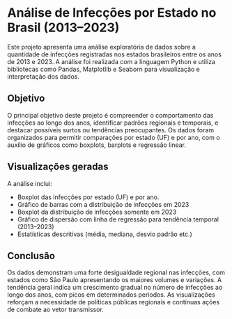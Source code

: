 # Análise de Infecções por Estado no Brasil (2013–2023)

Este projeto apresenta uma análise exploratória de dados sobre a quantidade de infecções registradas nos estados brasileiros entre os anos de 2013 e 2023. A análise foi realizada com a linguagem Python e utiliza bibliotecas como Pandas, Matplotlib e Seaborn para visualização e interpretação dos dados.

## Objetivo

O principal objetivo deste projeto é compreender o comportamento das infecções ao longo dos anos, identificar padrões regionais e temporais, e destacar possíveis surtos ou tendências preocupantes. Os dados foram organizados para permitir comparações por estado (UF) e por ano, com o auxílio de gráficos como boxplots, barplots e regressão linear.

## Visualizações geradas

A análise inclui:

- Boxplot das infecções por estado (UF) e por ano.
- Gráfico de barras com a distribuição de infecções em 2023
- Boxplot da distribuição de infecções somente em 2023
- Gráfico de dispersão com linha de regressão para tendência temporal (2013–2023)
- Estatísticas descritivas (média, mediana, desvio padrão etc.)

## Conclusão
Os dados demonstram uma forte desigualdade regional nas infecções, com estados como São Paulo apresentando os maiores volumes e variações. A tendência geral indica um crescimento gradual no número de infecções ao longo dos anos, com picos em determinados períodos. As visualizações reforçam a necessidade de políticas públicas regionais e contínuas ações de combate ao vetor transmissor.
